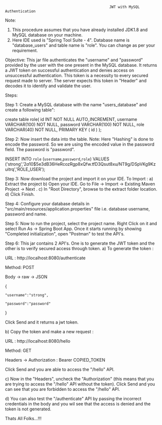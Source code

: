                                                     JWT with MySQL Authentication

Note: 
1) This procedure assumes that you have already installed JDK1.8 and MySQL database on your machine.
2) Here IDE used is "Spring Tool Suite - 4". Database name is "database_users" and table name is "role". You can change as per your requirement.

Objective: This jar file authenticates the "username" and "password" provided by the user with the one present in the MySQL database. It returns a JWT token on successful authentication and denies access on unsuccessful authentication.
This token is a necessity to every secured request made to server. The server expects this token in "Header" and decodes it to identify and validate the user.

Steps:

Step 1: Create a MySQL database with the name "users_database" and create a following table":

create table role(
   id INT NOT NULL AUTO_INCREMENT,
   username VARCHAR(100) NOT NULL,
   password VARCHAR(100) NOT NULL,
   role VARCHAR(40) NOT NULL,
   PRIMARY KEY ( id )
);

Step 2: Now insert the data into the table.
Note: Here "Hashing" is done to encode the password. So we are using the encoded value in the password field. The password is "password".

INSERT INTO `role` (`username`,`password`,`role`) VALUES ('strong','$2a$10$5e3dB36HeRcozRgp8xQfw.tfD3Qsut8xu/NT9g/DSpVKg9Kzuitrq','ROLE_USER');

Step 3: Now download the project and import it on your IDE.
To Import :
a) Extract the project
b) Open your IDE. Go to File ->  Import -> Existing Maven Project -> Next .
c) In "Root Directory", browse to the extract folder location.
d) Click Finish.

Step 4: Configure your database details in "src/main/resources/application.properties" file i.e. database username, password and name.

Step 5: Now to run the project, select the project name. Right Click on it and select Run As -> Spring Boot App.
Once it starts running by showing "Completed initialization", open "Postman" to test the API's.

Step 6:
This jar contains 2 API's. One is to generate the JWT token and the other is to verify secured access through token.
a) To generate the token :

URL : http://localhost:8080/authenticate

Method: POST

Body -> raw -> JSON

{

	"username":"strong",
	
	"password":"password"
	
}

Click Send and it returns a jwt token.

b) Copy the token and make a new request :

URL : http://localhost:8080/hello

Method: GET

Headers -> Authorization : Bearer COPIED_TOKEN

Click Send and you are able to access the "/hello" API.

c) Now in the "Headers", uncheck the "Authorization" (this means that you are trying to access the "/hello" API without the token). 
Click Send and you can see that you are forbidden to access the "/hello" API.

d) You can also test the "/authenticate" API by passing the incorrect credentials in the body and you wil see that the access is denied and the token is not generated.


Thats All Folks...!!!
